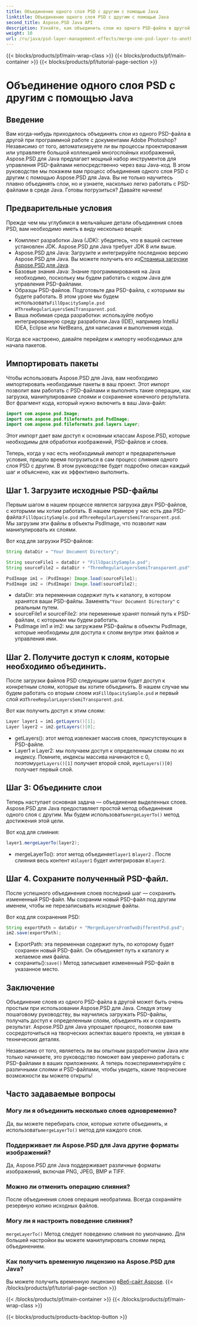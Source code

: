 ```yaml
---
title: Объединение одного слоя PSD с другим с помощью Java
linktitle: Объединение одного слоя PSD с другим с помощью Java
second_title: Aspose.PSD Java API
description: Узнайте, как объединить слои из одного PSD-файла в другой с помощью Aspose.PSD для Java, с помощью нашего пошагового руководства. Идеально подходит для автоматизации процессов проектирования.
weight: 10
url: /ru/java/psd-layer-management-effects/merge-one-psd-layer-to-another/
---
```


{{< blocks/products/pf/main-wrap-class >}}
{{< blocks/products/pf/main-container >}}
{{< blocks/products/pf/tutorial-page-section >}}

# Объединение одного слоя PSD с другим с помощью Java

## Введение

Вам когда-нибудь приходилось объединять слои из одного PSD-файла в другой при программной работе с документами Adobe Photoshop? Независимо от того, автоматизируете ли вы процессы проектирования или управляете большой коллекцией многослойных изображений, Aspose.PSD для Java предлагает мощный набор инструментов для управления PSD-файлами непосредственно через ваш Java-код. В этом руководстве мы покажем вам процесс объединения одного слоя PSD с другим с помощью Aspose.PSD для Java. Вы не только научитесь плавно объединять слои, но и узнаете, насколько легко работать с PSD-файлами в среде Java. Готовы погрузиться? Давайте начнем!

## Предварительные условия

Прежде чем мы углубимся в мельчайшие детали объединения слоев PSD, вам необходимо иметь в виду несколько вещей:

- Комплект разработки Java (JDK): убедитесь, что в вашей системе установлен JDK. Aspose.PSD для Java требует JDK 8 или выше.
-  Aspose.PSD для Java: Загрузите и интегрируйте последнюю версию Aspose.PSD для Java. Вы можете получить его из[Страница загрузки Aspose.PSD для Java](https://releases.aspose.com/psd/java/).
- Базовые знания Java: Знание программирования на Java необходимо, поскольку мы будем работать с кодом Java для управления PSD-файлами.
-  Образцы PSD-файлов. Подготовьте два PSD-файла, с которыми вы будете работать. В этом уроке мы будем использовать`FillOpacitySample.psd` и`ThreeRegularLayersSemiTransparent.psd`.
- Ваша любимая среда разработки: используйте любую интегрированную среду разработки Java (IDE), например IntelliJ IDEA, Eclipse или NetBeans, для написания и выполнения кода.

Когда все настроено, давайте перейдем к импорту необходимых для начала пакетов.

## Импортировать пакеты

Чтобы использовать Aspose.PSD для Java, вам необходимо импортировать необходимые пакеты в ваш проект. Этот импорт позволит вам работать с PSD-файлами и выполнять такие операции, как загрузка, манипулирование слоями и сохранение конечного результата. Вот фрагмент кода, который нужно включить в ваш Java-файл:

```java
import com.aspose.psd.Image;
import com.aspose.psd.fileformats.psd.PsdImage;
import com.aspose.psd.fileformats.psd.layers.Layer;
```

Этот импорт дает вам доступ к основным классам Aspose.PSD, которые необходимы для обработки изображений, PSD-файлов и слоев.

Теперь, когда у нас есть необходимый импорт и предварительные условия, пришло время погрузиться в сам процесс слияния одного слоя PSD с другим. В этом руководстве будет подробно описан каждый шаг и объяснено, как их эффективно выполнить.

## Шаг 1. Загрузите исходные PSD-файлы

 Первым шагом в нашем процессе является загрузка двух PSD-файлов, с которыми мы хотим работать. В нашем примере у нас есть два PSD-файла:`FillOpacitySample.psd` и`ThreeRegularLayersSemiTransparent.psd`. Мы загрузим эти файлы в объекты PsdImage, что позволит нам манипулировать их слоями.

Вот код для загрузки PSD-файлов:

```java
String dataDir = "Your Document Directory";

String sourceFile1 = dataDir + "FillOpacitySample.psd";
String sourceFile2 = dataDir + "ThreeRegularLayersSemiTransparent.psd";

PsdImage im1 = (PsdImage) Image.load(sourceFile1);
PsdImage im2 = (PsdImage) Image.load(sourceFile2);
```

- dataDir: эта переменная содержит путь к каталогу, в котором хранятся ваши PSD-файлы. Заменять`"Your Document Directory"` с реальным путем.
- sourceFile1 и sourceFile2: эти переменные хранят полный путь к PSD-файлам, с которыми мы будем работать.
- PsdImage im1 и im2: мы загружаем PSD-файлы в объекты PsdImage, которые необходимы для доступа к слоям внутри этих файлов и управления ими.

## Шаг 2. Получите доступ к слоям, которые необходимо объединить.

 После загрузки файлов PSD следующим шагом будет доступ к конкретным слоям, которые вы хотите объединить. В нашем случае мы будем работать со вторым слоем из`FillOpacitySample.psd` и первый слой из`ThreeRegularLayersSemiTransparent.psd`.

Вот как получить доступ к этим слоям:

```java
Layer layer1 = im1.getLayers()[1];
Layer layer2 = im2.getLayers()[0];
```

- getLayers(): этот метод извлекает массив слоев, присутствующих в PSD-файле.
-  Layer1 и Layer2: мы получаем доступ к определенным слоям по их индексу. Помните, индексы массива начинаются с 0, поэтому`getLayers()[1]` получает второй слой, и`getLayers()[0]` получает первый слой.

## Шаг 3: Объедините слои

Теперь наступает основная задача — объединение выделенных слоев. Aspose.PSD для Java предоставляет простой метод объединения одного слоя с другим. Мы будем использовать`mergeLayerTo()` метод достижения этой цели.

Вот код для слияния:

```java
layer1.mergeLayerTo(layer2);
```

-  mergeLayerTo(): этот метод объединяет`layer1` в`layer2` . После слияния весь контент из`layer1` будет интегрирован в`layer2`.

## Шаг 4. Сохраните полученный PSD-файл.

После успешного объединения слоев последний шаг — сохранить измененный PSD-файл. Мы сохраним новый PSD-файл под другим именем, чтобы не перезаписывать исходные файлы.

Вот код для сохранения PSD:

```java
String exportPath = dataDir + "MergedLayersFromTwoDifferentPsd.psd";
im2.save(exportPath);
```

- ExportPath: эта переменная содержит путь, по которому будет сохранен новый PSD-файл. Он объединяет путь к каталогу и желаемое имя файла.
-  сохранить():`save()` Метод записывает измененный PSD-файл в указанное место.

## Заключение

Объединение слоев из одного PSD-файла в другой может быть очень простым при использовании Aspose.PSD для Java. Следуя этому пошаговому руководству, вы научились загружать PSD-файлы, получать доступ к определенным слоям, объединять их и сохранять результат. Aspose.PSD для Java упрощает процесс, позволяя вам сосредоточиться на творческих аспектах вашего проекта, не увязая в технических деталях.

Независимо от того, являетесь ли вы опытным разработчиком Java или только начинаете, это руководство поможет вам уверенно работать с PSD-файлами в ваших приложениях. А теперь поэкспериментируйте с различными слоями и PSD-файлами, чтобы увидеть, какие творческие возможности вы можете открыть!

## Часто задаваемые вопросы

### Могу ли я объединить несколько слоев одновременно?
 Да, вы можете перебирать слои, которые хотите объединить, и использовать`mergeLayerTo()` метод для каждого слоя.

### Поддерживает ли Aspose.PSD для Java другие форматы изображений?
Да, Aspose.PSD для Java поддерживает различные форматы изображений, включая PNG, JPEG, BMP и TIFF.

### Можно ли отменить операцию слияния?
После объединения слоев операция необратима. Всегда сохраняйте резервную копию исходных файлов.

### Могу ли я настроить поведение слияния?
`mergeLayerTo()` Метод следует поведению слияния по умолчанию. Для большей настройки вы можете манипулировать слоями перед объединением.

### Как получить временную лицензию на Aspose.PSD для Java?
 Вы можете получить временную лицензию в[Веб-сайт Aspose](https://purchase.aspose.com/temporary-license/).
{{< /blocks/products/pf/tutorial-page-section >}}

{{< /blocks/products/pf/main-container >}}
{{< /blocks/products/pf/main-wrap-class >}}

{{< blocks/products/products-backtop-button >}}
